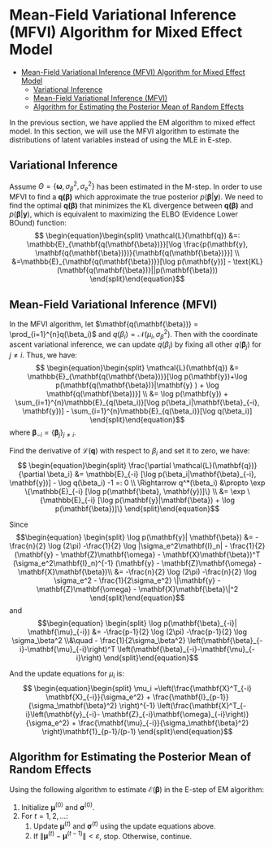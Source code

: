 # Mean-Field Variational Inference (MFVI) Algorithm for Mixed Effect Model
- [Mean-Field Variational Inference (MFVI) Algorithm for Mixed Effect Model](#mean-field-variational-inference-mfvi-algorithm-for-mixed-effect-model)
  - [Variational Inference](#variational-inference)
  - [Mean-Field Variational Inference (MFVI)](#mean-field-variational-inference-mfvi)
  - [Algorithm for Estimating the Posterior Mean of Random Effects](#algorithm-for-estimating-the-posterior-mean-of-random-effects)

In the previous section, we have applied the EM algorithm to mixed effect model. In this section, we will use the MFVI algorithm to estimate the distributions of latent variables instead of using the MLE in E-step.

## Variational Inference
Assume $\Theta=\{\mathbf{\omega}, \sigma_\beta^2, \sigma_e^2\}$ has been estimated in the M-step. In order to use MFVI to find a $\mathbf{q(\mathbf{\beta})}$ which approximate the true posterior $p(\mathbf{\beta}|\mathbf{y})$. We need to find the optimal $\mathbf{q(\mathbf{\beta})}$ that minimizes the KL divergence between $\mathbf{q(\mathbf{\beta})}$ and $p(\mathbf{\beta}|\mathbf{y})$, which is equivalent to maximizing the ELBO (Evidence Lower BOund) function:
$$
\begin{equation}\begin{split}
\mathcal{L}(\mathbf{q}) &=: \mathbb{E}_{\mathbf{q(\mathbf{\beta})}}[\log \frac{p(\mathbf{y}, \mathbf{q(\mathbf{\beta})})}{\mathbf{q(\mathbf{\beta})}}] \\
&=\mathbb{E}_{\mathbf{q(\mathbf{\beta})}}[\log p(\mathbf{y})] - \text{KL}(\mathbf{q(\mathbf{\beta})}||p(\mathbf{\beta}))
\end{split}\end{equation}$$


## Mean-Field Variational Inference (MFVI)
In the MFVI algorithm, let $\mathbf{q(\mathbf{\beta})} = \prod_{i=1}^{n}q(\beta_i)$ and $q(\beta_i) = \mathcal{N}(\mu_i, \sigma_\beta^2)$. Then with the coordinate ascent variational inference, we can update $q(\beta_i)$ by fixing all other $q(\mathbf{\beta}_j)$ for $j\neq i$. Thus, we have:
$$
\begin{equation}\begin{split}
\mathcal{L}(\mathbf{q}) &= \mathbb{E}_{\mathbf{q(\mathbf{\beta})}}[\log p(\mathbf{y})+\log p(\mathbf{q(\mathbf{\beta})}|\mathbf{y} ) + \log \mathbf{q(\mathbf{\beta})}] \\
&= \log p(\mathbf{y}) + \sum_{i=1}^{n}\mathbb{E}_{q(\beta_i)}[\log p(\beta_i|\mathbf{\beta}_{-i}, \mathbf{y})] - \sum_{i=1}^{n}\mathbb{E}_{q(\beta_i)}[\log q(\beta_i)]
\end{split}\end{equation}$$
where $\mathbf{\beta}_{-i} = \{\mathbf{\beta}_j\}_{j\neq i}$.

Find the derivative of $\mathcal{L}(\mathbf{q})$ with respect to $\beta_i$ and set it to zero, we have:
$$
\begin{equation}\begin{split}
\frac{\partial \mathcal{L}(\mathbf{q})}{\partial \beta_i} &= \mathbb{E}_{-i} [\log p(\beta_i|\mathbf{\beta}_{-i}, \mathbf{y})] - \log q(\beta_i) -1 =: 0 \\
\Rightarrow q^*(\beta_i) &\propto \exp \{\mathbb{E}_{-i} [\log p(\mathbf{\beta}, \mathbf{y})]\} \\
&= \exp \{\mathbb{E}_{-i} [\log p(\mathbf{y}|\mathbf{\beta}) + \log p(\mathbf{\beta})]\}
\end{split}\end{equation}$$

Since
$$\begin{equation}
\begin{split}
\log p(\mathbf{y}| \mathbf{\beta}) &= -\frac{n}{2} \log (2\pi) -\frac{1}{2} \log |\sigma_e^2\mathbf{I}_n| - \frac{1}{2} (\mathbf{y} - \mathbf{Z}\mathbf{\omega} - \mathbf{X}\mathbf{\beta})^T (\sigma_e^2\mathbf{I}_n)^{-1} (\mathbf{y} - \mathbf{Z}\mathbf{\omega} - \mathbf{X}\mathbf{\beta})\\
&= -\frac{n}{2} \log (2\pi) -\frac{n}{2} \log \sigma_e^2 - \frac{1}{2\sigma_e^2} \|\mathbf{y} - \mathbf{Z}\mathbf{\omega} - \mathbf{X}\mathbf{\beta}\|^2
\end{split}\end{equation}$$
and
$$\begin{equation}
\begin{split}
\log p(\mathbf{\beta}_{-i}| \mathbf{\mu}_{-i}) &= -\frac{p-1}{2} \log (2\pi) -\frac{p-1}{2} \log \sigma_\beta^2 \\&\quad - \frac{1}{2\sigma_\beta^2} \left(\mathbf{\beta}_{-i}-\mathbf{\mu}_{-i}\right)^T \left(\mathbf{\beta}_{-i}-\mathbf{\mu}_{-i}\right)
\end{split}\end{equation}$$

And the update equations for $\mu_i$ is:
$$
\begin{equation}\begin{split}
\mu_i =\left(\frac{\mathbf{X}^T_{-i} \mathbf{X}_{-i}}{\sigma_e^2} + \frac{\mathbf{I}_{p-1}}{\sigma_\mathbf{\beta}^2} \right)^{-1} \left(\frac{\mathbf{X}^T_{-i}\left(\mathbf{y}_{-i}- \mathbf{Z}_{-i}\mathbf{\omega}_{-i}\right)}{\sigma_e^2} + \frac{\mathbf{\mu}_{-i}}{\sigma_\mathbf{\beta}^2} \right)\mathbf{1}_{p-1}/(p-1)
\end{split}\end{equation}$$

## Algorithm for Estimating the Posterior Mean of Random Effects
Using the following algorithm to estimate $\mathcal{E}(\mathbf{\beta})$ in the E-step of EM algorithm:
1. Initialize $\mathbf{\mu}^{(0)}$ and $\mathbf{\sigma}^{(0)}$.
2. For $t=1,2,\dots$:
   1. Update $\mathbf{\mu}^{(t)}$ and $\mathbf{\sigma}^{(t)}$ using the update equations above.
   2. If $\|\mathbf{\mu}^{(t)} - \mathbf{\mu}^{(t-1)}\| < \varepsilon$, stop. Otherwise, continue.



